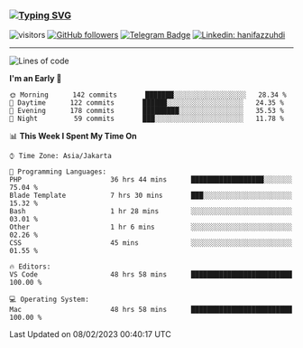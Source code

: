 ### [![Typing SVG](https://readme-typing-svg.herokuapp.com?font=lato&size=22&lines=Hi+There+👋)](https://git.io/typing-svg) 

![visitors](https://visitor-badge.glitch.me/badge?page_id=hanifazzuhdi.hanifazzuhdi)
[![GitHub followers](https://img.shields.io/github/followers/hanifazzuhdi?label=Follow&style=social)](https://github.com/hanifazzuhdi/?tab=follow) 
[![Telegram Badge](https://img.shields.io/badge/-hanif0198-blue?style=social&logo=telegram&link=https://www.t.me/hanif0198/)](https://www.t.me/hanif0198/) 
[![Linkedin: hanifazzuhdi](https://img.shields.io/badge/-hanifazzuhdi-blue?style=flat-square&logo=Linkedin&logoColor=white&link=https://www.linkedin.com/in/hanif-az-zuhdi-69688019b/)](https://www.linkedin.com/in/hanif-az-zuhdi-69688019b/) 

<hr/>

<!--START_SECTION:waka-->
![Lines of code](https://img.shields.io/badge/From%20Hello%20World%20I%27ve%20Written-6%20Million%20lines%20of%20code-blue)

**I'm an Early 🐤** 

```text
🌞 Morning      142 commits       ███████░░░░░░░░░░░░░░░░░░   28.34 % 
🌆 Daytime      122 commits       ██████░░░░░░░░░░░░░░░░░░░   24.35 % 
🌃 Evening      178 commits       █████████░░░░░░░░░░░░░░░░   35.53 % 
🌙 Night         59 commits       ███░░░░░░░░░░░░░░░░░░░░░░   11.78 % 

```


📊 **This Week I Spent My Time On** 

```text
⌚︎ Time Zone: Asia/Jakarta

💬 Programming Languages: 
PHP                      36 hrs 44 mins      ██████████████████░░░░░░░   75.04 % 
Blade Template           7 hrs 30 mins       ███░░░░░░░░░░░░░░░░░░░░░░   15.32 % 
Bash                     1 hr 28 mins        ░░░░░░░░░░░░░░░░░░░░░░░░░   03.01 % 
Other                    1 hr 6 mins         ░░░░░░░░░░░░░░░░░░░░░░░░░   02.26 % 
CSS                      45 mins             ░░░░░░░░░░░░░░░░░░░░░░░░░   01.55 % 

🔥 Editors: 
VS Code                  48 hrs 58 mins      █████████████████████████   100.00 % 

💻 Operating System: 
Mac                      48 hrs 58 mins      █████████████████████████   100.00 % 

```


 Last Updated on 08/02/2023 00:40:17 UTC
<!--END_SECTION:waka-->

